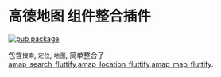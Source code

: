# 高德地图 组件整合插件 
[![pub package](https://img.shields.io/pub/v/amap_all_fluttify.svg)](https://pub.Flutter-io.cn/packages/amap_all_fluttify)

包含`搜索`, `定位`, `地图`, 简单整合了[amap_search_fluttify](https://pub.flutter-io.cn/packages/amap_search_fluttify),[amap_location_fluttify](https://pub.flutter-io.cn/packages/amap_location_fluttify),[amap_map_fluttify](https://pub.flutter-io.cn/packages/amap_map_fluttify).
